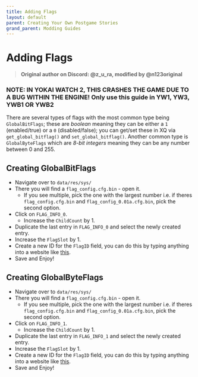 ```yaml
---
title: Adding Flags
layout: default
parent: Creating Your Own Postgame Stories
grand_parent: Modding Guides
---
```


# Adding Flags
> **Original author on Discord: @z_u_ra, modified by @n123original**

### **NOTE: IN YOKAI WATCH 2, THIS CRASHES THE GAME DUE TO A BUG WITHIN THE ENGINE! Only use this guide in YW1, YW3, YWB1 OR YWB2**

There are several types of flags with the most common type being `GlobalBitFlags`; these are *boolean* meaning they can be either a `1` (enabled/true) or a `0` (disabled/false); you can get/set these in XQ via `get_global_bitflag()` and `set_global_bitflag()`. Another common type is `GlobalByteFlags` which are *8-bit integers* meaning they can be any number between 0 and 255.

## Creating GlobalBitFlags
* Navigate over to `data/res/sys/`
* There you will find a `flag_config.cfg.bin` - open it.
  * If you see multiple, pick the one with the largest number i.e. if theres `flag_config.cfg.bin` and `flag_config_0.01a.cfg.bin`, pick the second option.
* Click on `FLAG_INFO_0`.
  * Increase the `ChildCount` by 1.
* Duplicate the last entry in `FLAG_INFO_0` and select the newly created entry.
* Increase the `FlagSlot` by 1.
* Create a new ID for the `FlagID` field, you can do this by typing anything into a website like [this](https://emn178.github.io/online-tools/crc/).
* Save and Enjoy!

## Creating GlobalByteFlags
* Navigate over to `data/res/sys/`
* There you will find a `flag_config.cfg.bin` - open it.
  * If you see multiple, pick the one with the largest number i.e. if theres `flag_config.cfg.bin` and `flag_config_0.01a.cfg.bin`, pick the second option.
* Click on `FLAG_INFO_1`.
  * Increase the `ChildCount` by 1.
* Duplicate the last entry in `FLAG_INFO_1` and select the newly created entry.
* Increase the `FlagSlot` by 1.
* Create a new ID for the `FlagID` field, you can do this by typing anything into a website like [this](https://emn178.github.io/online-tools/crc/).
* Save and Enjoy!
